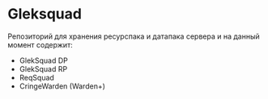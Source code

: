 # Gleksquad
Репозиторий для хранения ресурспака и датапака сервера и на данный момент содержит:
  - GlekSquad DP
  - GlekSquad RP
  - ReqSquad
  - CringeWarden (Warden+)
